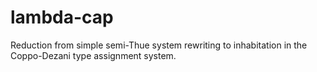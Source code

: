 # lambda-cap
Reduction from simple semi-Thue system rewriting to inhabitation in the Coppo-Dezani type assignment system.
